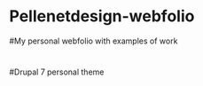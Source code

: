Pellenetdesign-webfolio
=======================
#My personal webfolio with examples of work
#
#Drupal 7 personal theme
